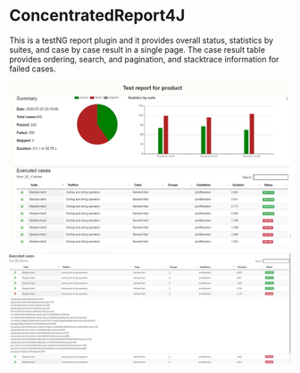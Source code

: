 # ConcentratedReport4J
This is a testNG report plugin and it provides overall status, statistics by suites, and case by case result in a single page. The case result table provides ordering, search, and pagination, and stacktrace information for failed cases. <br>

![alt img](https://github.com/javacup100/ConcentratedReport4J/blob/master/screenshot.JPG)

![alt img](https://github.com/javacup100/ConcentratedReport4J/blob/master/screenshot-stacktrace.JPG)

